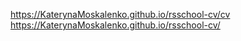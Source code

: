 https://KaterynaMoskalenko.github.io/rsschool-cv/cv
https://KaterynaMoskalenko.github.io/rsschool-cv/
